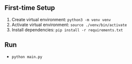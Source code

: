 ## First-time Setup

1. Create virtual environment: `python3 -m venv venv`
2. Activate virtual environment: `source ./venv/bin/activate`
3. Install dependencies: `pip install -r requirements.txt`

## Run

- `python main.py`
